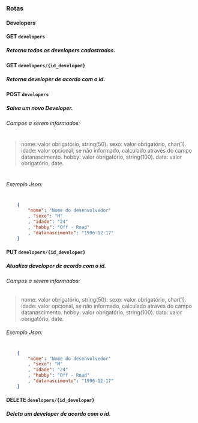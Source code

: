 ### Rotas
#### Developers
#### GET  `developers`
##### Retorna todos os developers cadastrados.

#### GET  `developers/{id_developer}`
##### Retorna developer de acordo com o id.

#### POST `developers`
##### Salva um novo Developer.
###### Campos a serem informados:
#

> nome: valor obrigatório, string(50).
> sexo: valor obrigatório, char(1).
> idade: valor opcional, se não informado, calculado através do campo datanascimento.
> hobby: valor obrigatório, string(100).
> data: valor obrigatório, date.
#
###### Exemplo Json:
#
```json
    {
        "nome": "Nome do desenvolvedor"
        , "sexo": "M"
        , "idade": "24"
        , "hobby": "Off - Road"
        , "datanascimento": "1996-12-17"
    }
```
#### PUT  `developers/{id_developer}`
##### Atualiza developer de acordo com o id.
###### Campos a serem informados:
> nome: valor obrigatório, string(50). 
> sexo: valor obrigatório, char(1). 
> idade: valor opcional, se não informado, calculado atraves do campo datanascimento. 
> hobby: valor obrigatório, string(100). 
> data: valor obrigatório, date. 
###### Exemplo Json:
#
```json
    {
        "nome": "Nome do desenvolvedor"
        , "sexo": "M"
        , "idade": "24"
        , "hobby": "Off - Road"
        , "datanascimento": "1996-12-17"
    }
```

#### DELETE  `developers/{id_developer}`
##### Deleta um developer de acordo com o id.
